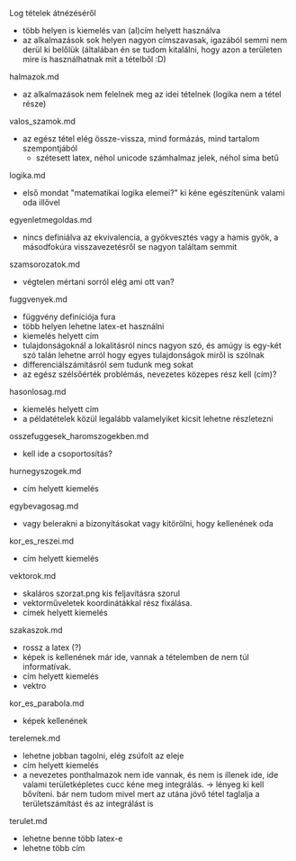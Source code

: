 Log tételek átnézéséről

 - több helyen is kiemelés van (al)cím helyett használva
 - az alkalmazások sok helyen nagyon címszavasak, igazából semmi nem derül ki belőlük (általában én se tudom kitalálni, hogy azon a területen mire is használhatnak mit a tételből :D)

halmazok.md
 - az alkalmazások nem felelnek meg az idei tételnek (logika nem a tétel része)

valos_szamok.md
 - az egész tétel elég össze-vissza, mind formázás, mind tartalom szempontjából
   + szétesett latex, néhol unicode számhalmaz jelek, néhol sima betű

logika.md
 - első mondat "matematikai logika elemei?" ki kéne egészítenünk valami oda illővel

egyenletmegoldas.md
 - nincs definiálva az ekvivalencia, a gyökvesztés vagy a hamis gyök, a másodfokúra visszavezetésről se nagyon találtam semmit

szamsorozatok.md
 - végtelen mértani sorról elég ami ott van?

fuggvenyek.md
 - függvény definíciója fura
 - több helyen lehetne latex-et használni
 - kiemelés helyett cím
 - tulajdonságoknál a lokalitásról nincs nagyon szó, és amúgy is egy-két szó talán lehetne arról hogy egyes tulajdonságok miről is szólnak
 - differenciálszámításról sem tudunk meg sokat
 - az egész szélsőérték problémás, nevezetes közepes rész kell (cím)?

hasonlosag.md
 - kiemelés helyett cím
 - a példatételek közül legalább valamelyiket kicsit lehetne részletezni

osszefuggesek_haromszogekben.md
 - kell ide a csoportosítás?

hurnegyszogek.md
 - cím helyett kiemelés

egybevagosag.md
 - vagy belerakni a bizonyításokat vagy kitörölni, hogy kellenének oda

kor_es_reszei.md
 - cím helyett kiemelés

vektorok.md
 - skaláros szorzat.png kis feljavításra szorul
 - vektorműveletek koordinátákkal rész fixálása.
 - címek helyett kiemelés

szakaszok.md
 - rossz a latex (?)
 - képek is kellenének már ide, vannak a tételemben de nem túl informatívak.
 - cím helyett kiemelés
 - vektro

kor_es_parabola.md
 - képek kellenének

terelemek.md
 - lehetne jobban tagolni, elég zsúfolt az eleje
 - cím helyett kiemelés
 - a nevezetes ponthalmazok nem ide vannak, és nem is illenek ide, ide valami területképletes cucc kéne meg integrálás.
 -> lényeg ki kell bővíteni. bár nem tudom mivel mert az utána jövő tétel taglalja a területszámítást és az integrálást is

terulet.md
 - lehetne benne több latex-e
 - lehetne több cím
